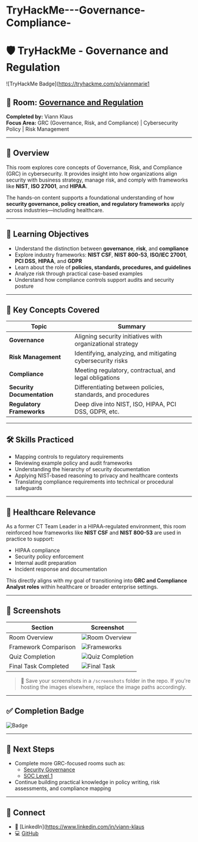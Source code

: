 # TryHackMe---Governance-Compliance-
# 🛡️ TryHackMe - Governance and Regulation

![TryHackMe Badge](https://tryhackme.com/p/viannmarie1

## 📍 Room: [Governance and Regulation](https://tryhackme.com/room/governanceregulation)  
**Completed by:** Viann Klaus  
**Focus Area:** GRC (Governance, Risk, and Compliance) | Cybersecurity Policy | Risk Management

---

## 📘 Overview

This room explores core concepts of Governance, Risk, and Compliance (GRC) in cybersecurity. It provides insight into how organizations align security with business strategy, manage risk, and comply with frameworks like **NIST**, **ISO 27001**, and **HIPAA**.

The hands-on content supports a foundational understanding of how **security governance, policy creation, and regulatory frameworks** apply across industries—including healthcare.

---

## 🎯 Learning Objectives

- Understand the distinction between **governance**, **risk**, and **compliance**
- Explore industry frameworks: **NIST CSF**, **NIST 800-53**, **ISO/IEC 27001**, **PCI DSS**, **HIPAA**, and **GDPR**
- Learn about the role of **policies, standards, procedures, and guidelines**
- Analyze risk through practical case-based examples
- Understand how compliance controls support audits and security posture

---

## 🧠 Key Concepts Covered

| Topic | Summary |
|-------|---------|
| **Governance** | Aligning security initiatives with organizational strategy |
| **Risk Management** | Identifying, analyzing, and mitigating cybersecurity risks |
| **Compliance** | Meeting regulatory, contractual, and legal obligations |
| **Security Documentation** | Differentiating between policies, standards, and procedures |
| **Regulatory Frameworks** | Deep dive into NIST, ISO, HIPAA, PCI DSS, GDPR, etc. |

---

## 🛠️ Skills Practiced

- Mapping controls to regulatory requirements
- Reviewing example policy and audit frameworks
- Understanding the hierarchy of security documentation
- Applying NIST-based reasoning to privacy and healthcare contexts
- Translating compliance requirements into technical or procedural safeguards

---

## 🏥 Healthcare Relevance

As a former CT Team Leader in a HIPAA-regulated environment, this room reinforced how frameworks like **NIST CSF** and **NIST 800-53** are used in practice to support:
- HIPAA compliance
- Security policy enforcement
- Internal audit preparation
- Incident response and documentation

This directly aligns with my goal of transitioning into **GRC and Compliance Analyst roles** within healthcare or broader enterprise settings.

---

## 📸 Screenshots

| Section | Screenshot |
|--------|------------|
| Room Overview | ![Room Overview](screenshots/room-overview.png) |
| Framework Comparison | ![Frameworks](screenshots/frameworks-table.png) |
| Quiz Completion | ![Quiz Completion](screenshots/quiz.png) |
| Final Task Completed | ![Final Task](screenshots/final-task.png) |

> 📁 Save your screenshots in a `/screenshots` folder in the repo. If you're hosting the images elsewhere, replace the image paths accordingly.

---

## ✅ Completion Badge

![Badge](https://tryhackme-badges.s3.amazonaws.com/viannmarie1.png)

---

## 🧩 Next Steps

- Complete more GRC-focused rooms such as:
  - [Security Governance](https://tryhackme.com/room/securitygovernance)
  - [SOC Level 1](https://tryhackme.com/room/soclevel1)
- Continue building practical knowledge in policy writing, risk assessments, and compliance mapping

---

## 🔗 Connect

- 💼 [LinkedIn](https://www.linkedin.com/in/viann-klaus
- 💻 [GitHub](https://github.com/YOUR-GITHUB)
